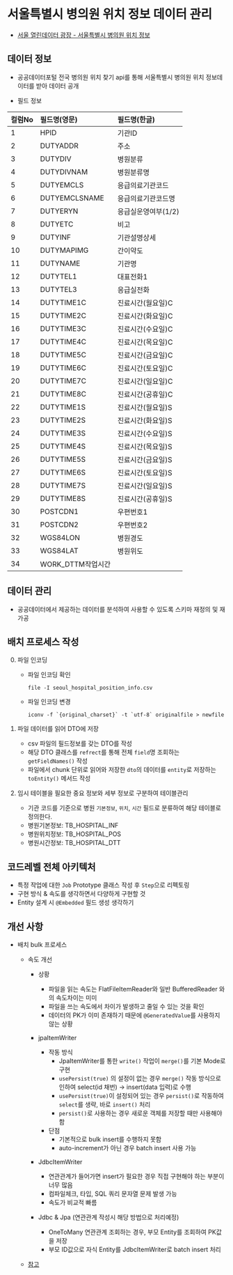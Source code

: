# 서울특별시 병의원 위치 정보 데이터 관리
- [서울 열린데이터 광장 - 서울특별시 병의원 위치 정보](http://data.seoul.go.kr/dataList/OA-20337/S/1/datasetView.do)

## 데이터 정보
- 공공데이터포털 전국 병의원 위치 찾기 api를 통해 서울특별시 병의원 위치 정보데이터를 받아 데이터 공개

- 필드 정보

|컬럼No|필드명(영문)|필드명(한글)|
|:---|:---|:---|
|1|HPID|기관ID|
|2|DUTYADDR|주소|
|3|DUTYDIV|병원분류|
|4|DUTYDIVNAM|병원분류명|
|5|DUTYEMCLS|응급의료기관코드|
|6|DUTYEMCLSNAME|응급의료기관코드명|
|7|DUTYERYN|응급실운영여부(1/2)|
|8|DUTYETC|비고|
|9|DUTYINF|기관설명상세|
|10|DUTYMAPIMG|간이약도|
|11|DUTYNAME|기관명|
|12|DUTYTEL1|대표전화1|
|13|DUTYTEL3|응급실전화|
|14|DUTYTIME1C|진료시간(월요일)C|
|15|DUTYTIME2C|진료시간(화요일)C|
|16|DUTYTIME3C|진료시간(수요일)C|
|17|DUTYTIME4C|진료시간(목요일)C|
|18|DUTYTIME5C|진료시간(금요일)C|
|19|DUTYTIME6C|진료시간(토요일)C|
|20|DUTYTIME7C|진료시간(일요일)C|
|21|DUTYTIME8C|진료시간(공휴일)C|
|22|DUTYTIME1S|진료시간(월요일)S|
|23|DUTYTIME2S|진료시간(화요일)S|
|24|DUTYTIME3S|진료시간(수요일)S|
|25|DUTYTIME4S|진료시간(목요일)S|
|26|DUTYTIME5S|진료시간(금요일)S|
|27|DUTYTIME6S|진료시간(토요일)S|
|28|DUTYTIME7S|진료시간(일요일)S|
|29|DUTYTIME8S|진료시간(공휴일)S|
|30|POSTCDN1|우편번호1|
|31|POSTCDN2|우편번호2|
|32|WGS84LON|병원경도|
|33|WGS84LAT|병원위도|
|34|WORK_DTTM작업시간|

## 데이터 관리
- 공공데이터에서 제공하는 데이터를 분석하여 사용할 수 있도록 스키마 재정의 및 재가공

## 배치 프로세스 작성
0. 파일 인코딩
   - 파일 인코딩 확인
      ```shell
      file -I seoul_hospital_position_info.csv
      ```
   - 파일 인코딩 변경
      ```shell
      iconv -f `{original_charset}` -t `utf-8` originalfile > newfile
      ```
1. 파일 데이터를 읽어 DTO에 저장
    - csv 파일의 필드정보를 갖는 DTO를 작성
    - 해당 DTO 클래스를 `refrect`를 통해 전체 `field`명 조회하는 `getFieldNames()` 작성
    - 파일에서 chunk 단위로 읽어와 저장한 `dto`의 데이터를 `entity`로 저장하는 `toEntity()` 메서드 작성

2. 임시 테이블을 필요한 중요 정보와 세부 정보로 구분하여 테이블관리
   - 기관 코드를 기준으로 병원 `기본정보`, `위치`, `시간` 필드로 분류하여 해당 테이블로 정의한다. 
   - 병원기본정보: TB_HOSPITAL_INF
   - 병원위치정보: TB_HOSPITAL_POS
   - 병원시간정보: TB_HOSPITAL_DTT

## 코드레벨 전체 아키텍처
- 특정 작업에 대한 `Job` Prototype 클래스 작성 후 `Step`으로 리펙토링
- 구현 방식 & 속도를 생각하면서 다양하게 구현할 것
- Entity 설계 시 `@Embedded` 필드 생성 생각하기

## 개선 사항
- 배치 bulk 프로세스 
   - 속도 개선
      - 상황
         - 파일을 읽는 속도는 FlatFileItemReader와 일반 BufferedReader 와의 속도차이는 미미
         - 파일을 쓰는 속도에서 차이가 발생하고 줄일 수 있는 것을 확인
         - 데이터의 PK가 이미 존재하기 때문에 `@GeneratedValue`를 사용하지 않는 상황
      - jpaItemWriter
         - 작동 방식
            - JpaItemWriter를 통한 `write()` 작업이 `merge()`를 기본 Mode로 구현
            - `usePersist(true)` 의 설정이 없는 경우 `merge()` 작동 방식으로 인하여 select(id 채번) -> insert(data 입력)로 수행
            - `usePersist(true)`이 설정되어 있는 경우 `persist()`로 작동하여 `select`를 생략, 바로 `insert()` 처리
            - `persist()`로 사용하는 경우 새로운 객체를 저장할 때만 사용해야함
         - 단점
            - 기본적으로 bulk insert를 수행하지 못함
            - auto-increment가 아닌 경우 batch insert 사용 가능
        
      - JdbcItemWriter
         - 연관관계가 들어가면 insert가 필요한 경우 직접 구현해야 하는 부분이 너무 많음
         - 컴파일체크, 타입, SQL 쿼리 문자열 문제 발생 가능
         - 속도가 비교적 빠름
      
      - Jdbc & Jpa (연관관계 작성시 해당 방법으로 처리예정)
         - OneToMany 연관관계 조회하는 경우, 부모 Entity를 조회하여 PK값을 저장
         - 부모 ID값으로 자식 Entity를 JdbcItemWriter로 batch insert 처리

   - [참고](https://jojoldu.tistory.com/507)
   

